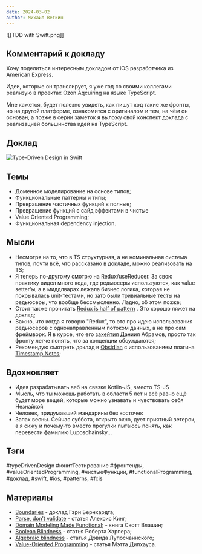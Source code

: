 ```yaml
---
date: 2024-03-02
author: Михаил Веткин
---
```

![[TDD with Swift.png]]

## Комментарий к докладу

Хочу поделиться интересным докладом от iOS разработчика из American Express.

Идеи, которые он транслирует, я уже год со своими коллегами реализую в проектах Ozon Aqcuiring на языке TypeScript.

Мне кажется, будет полезно увидеть, как пишут код такие же фронты, но на другой платформе, ознакомится с оригиналом и тем, на чём он основан, а позже в серии заметок я выложу свой конспект доклада с реализацией большинства идей на TypeScript.

## Доклад

![Type-Driven Design in Swift](https://youtu.be/pbVjkY9fS8c?si=bhM0Sjom22GM34FZ)

## Темы

- Доменное моделирование на основе типов;
- Функциональные паттерны и типы;
- Превращение частичных функций в полные;
- Превращение функций с сайд эффектами в чистые
- Value Oriented Programming;
- Функциональная dependency injection.

## Мысли

- Несмотря на то, что в TS структурная, а не номинальная система типов, почти всё, что рассказано в докладе, можно реализовать на TS;
- Я теперь по-другому смотрю на Redux/useReducer. За свою практику видел много кода, где редьюсеры используются, как value setter'ы, а в миддлварах лежала бизнес логика, которая не покрывалась unit-тестами, но зато были тривиальные тесты на редьюсеры, что вообще бессмысленно. Ладно, об этом позже;
- Стоит также прочитать [Redux is half of pattern](https://dev.to/davidkpiano/redux-is-half-of-a-pattern-1-2-1hd7) . Это хорошо ляжет на доклад;
- Важно, что когда я говорю "Redux", то это про идею использования редьюсеров с однонаправленным потоком данных, а не про сам фреймворк. Я в курсе, что его [захейтил](https://habr.com/ru/companies/jugru/articles/545024/#redux) Даниил Абрамов, просто так фронту легче понять, что за концепции обсуждаются;
- Рекомендую смотреть доклад в [Obsidian](https://obsidian.md/) с использованием плагина[ Timestamp Notes](https://github.com/juliang22/ObsidianTimestampNotes);

## Вдохновляет

- Идея разрабатывать веб на связке Kotlin-JS, вместо TS-JS
- Мысль, что ты можешь работать в области 5 лет и всё равно ещё будет море вещей, которые можно узнавать и чувствовать себя Незнайкой
- Человек, придумавший мандарины без косточек
- Запах весны. Сейчас суббота, открыто окно, дует приятный ветерок, а я сижу и почему-то вместо прогулки пытаюсь понять, как перевести фамилию Luposchainsky...

## Тэги

#typeDrivenDesign #юнитТестирование #фронтенды, #valueOrientedProgramming, #чистыеФункции, #functionalProgramming, #доклад, #swift, #ios, #patterns, #fcis

## Материалы

- [Boundaries](https://www.destroyallsoftware.com/talks/boundaries) - доклад Гэри Бернхардта;
- [Parse, don’t validate](https://lexi-lambda.github.io/blog/2019/11/05/parse-don-t-validate/) - статья Алексис Кинг;
- [Domain Modeling Made Functional](https://www.amazon.com/Domain-Modeling-Made-Functional-Domain-Driven-ebook/dp/B07B44BPFB); - книга Скотт Влашин;
- [Boolean Blindness](https://existentialtype.wordpress.com/2011/03/15/boolean-blindness/) - статья Роберта Харпера;
- [Algebraic blindness](https://github.com/quchen/articles/blob/master/algebraic-blindness.md) - статья Дэвида Лупосчаинского;
- [Value-Oriented Programming](https://matt.diephouse.com/2018/08/value-oriented-programming/) - статья Мэтта Дипхауса.